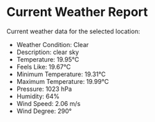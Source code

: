 # Current Weather Report
Current weather data for the selected location:
- Weather Condition: Clear
- Description: clear sky
- Temperature: 19.95°C
- Feels Like: 19.67°C
- Minimum Temperature: 19.31°C
- Maximum Temperature: 19.99°C
- Pressure: 1023 hPa
- Humidity: 64%
- Wind Speed: 2.06 m/s
- Wind Degree: 290°
